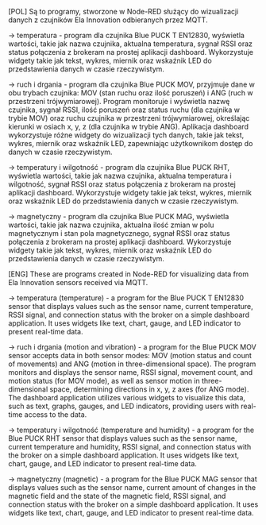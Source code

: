 [POL]  Są to programy, stworzone w Node-RED służący do wizualizacji danych z czujników Ela Innovation odbieranych przez MQTT.
 
  -> temperatura - program dla czujnika Blue PUCK T EN12830, wyświetla wartości, takie jak nazwa czujnika, aktualna temperatura, sygnał RSSI oraz status połączenia z brokeram na prostej aplikacji dashboard. Wykorzystuje widgety takie jak tekst, wykres, miernik oraz wskaźnik LED do przedstawienia danych w czasie rzeczywistym.

  -> ruch i drgania - program dla czujnika Blue PUCK MOV, przyjmuje dane w obu trybach czujnika: MOV (stan ruchu oraz ilość poruszeń) i ANG (ruch w przestrzeni trójwymiarowej).
Program monitoruje i wyświetla nazwę czujnika, sygnał RSSI, ilość poruszeń oraz status ruchu (dla czujnika w trybie MOV) oraz ruchu czujnika w przestrzeni trójwymiarowej, określając kierunki w osiach x, y, z (dla czujnika w trybie ANG). Aplikacja dashboard wykorzystuje różne widgety do wizualizacji tych danych, takie jak tekst, wykres, miernik oraz wskaźnik LED, zapewniając użytkownikom dostęp do danych w czasie rzeczywistym.

 -> temperatury i wilgotność - program dla czujnika Blue PUCK RHT, wyświetla wartości, takie jak nazwa czujnika, aktualna temperatura i wilgotność, sygnał RSSI oraz status połączenia z brokeram na prostej aplikacji dashboard. Wykorzystuje widgety takie jak tekst, wykres, miernik oraz wskaźnik LED do przedstawienia danych w czasie rzeczywistym.

 -> magnetyczny - program dla czujnika Blue PUCK MAG, wyświetla wartości, takie jak nazwa czujnika, aktualna ilość zmian w polu magnetycznym i stan pola magnetycznego, sygnał RSSI oraz status połączenia z brokeram na prostej aplikacji dashboard. Wykorzystuje widgety takie jak tekst, wykres, miernik oraz wskaźnik LED do przedstawienia danych w czasie rzeczywistym.


[ENG] These are programs created in Node-RED for visualizing data from Ela Innovation sensors received via MQTT.

  -> temperatura (temperature) - a program for the Blue PUCK T EN12830 sensor that displays values such as the sensor name, current temperature, RSSI signal, and connection status with the broker on a simple dashboard application. It uses widgets like text, chart, gauge, and LED indicator to present real-time data.

  -> ruch i drgania (motion and vibration) - a program for the Blue PUCK MOV sensor accepts data in both sensor modes: MOV (motion status and count of movements) and ANG (motion in three-dimensional space). The program monitors and displays the sensor name, RSSI signal, movement count, and motion status (for MOV mode), as well as sensor motion in three-dimensional space, determining directions in x, y, z axes (for ANG mode). The dashboard application utilizes various widgets to visualize this data, such as text, graphs, gauges, and LED indicators, providing users with real-time access to the data.

  -> temperatury i wilgotność (temperature and humidity) - a program for the Blue PUCK RHT sensor that displays values such as the sensor name, current temperature and humidity, RSSI signal, and connection status with the broker on a simple dashboard application. It uses widgets like text, chart, gauge, and LED indicator to present real-time data.

  -> magnetyczny (magnetic) - a program for the Blue PUCK MAG sensor that displays values such as the sensor name, current amount of changes in the magnetic field and the state of the magnetic field, RSSI signal, and connection status with the broker on a simple dashboard application. It uses widgets like text, chart, gauge, and LED indicator to present real-time data.


